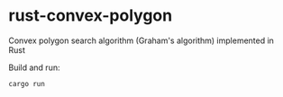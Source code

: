 # rust-convex-polygon
Convex polygon search algorithm (Graham's algorithm) implemented in Rust

Build and run:
```
cargo run
```
